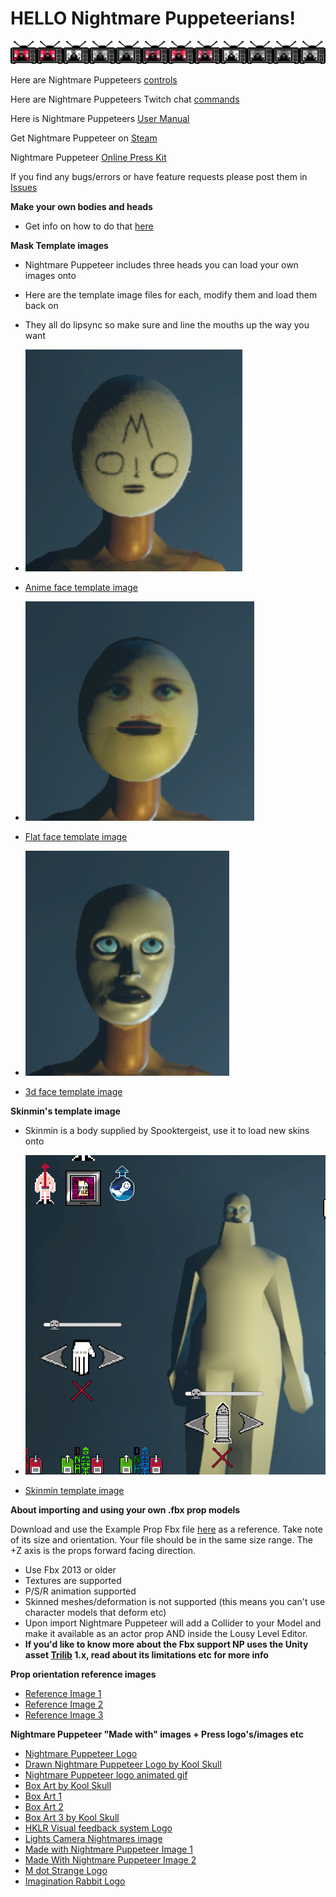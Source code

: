 # HELLO Nightmare Puppeteerians!

![NP](https://github.com/mdotstrange/NightmarePuppeteerPublic/blob/master/TVMode.png)


Here are Nightmare Puppeteers [controls](https://github.com/mdotstrange/NightmarePuppeteerPublic/blob/master/SceneControls.md)

Here are Nightmare Puppeteers Twitch chat [commands](https://github.com/mdotstrange/NightmarePuppeteerPublic/blob/master/TwitchControls.md)

Here is Nightmare Puppeteers [User Manual](https://github.com/mdotstrange/NightmarePuppeteerPublic/releases/download/manual/NightmarePuppeteerUserManual.pdf)

Get Nightmare Puppeteer on [Steam](https://store.steampowered.com/app/1355310/Nightmare_Puppeteer/)

Nightmare Puppeteer [Online Press Kit](https://nightmarepuppeteer.carrd.co/)

If you find any bugs/errors or have feature requests please post them in [Issues](https://github.com/mdotstrange/NightmarePuppeteerPublic/issues)

**Make your own bodies and heads**
* Get info on how to do that [here](https://github.com/mdotstrange/NightmarePuppeteerPublic/blob/master/NewHeadsAndBodies.md)

**Mask Template images**

* Nightmare Puppeteer includes three heads you can load your own images onto
* Here are the template image files for each, modify them and load them back on
* They all do lipsync so make sure and line the mouths up the way you want

* ![Animeface](https://github.com/mdotstrange/NightmarePuppeteerPublic/raw/master/Files/AnimeFace.png)
* [Anime face template image](https://github.com/mdotstrange/NightmarePuppeteerPublic/raw/master/Files/AnimeFace_Template.png)

* ![FlatFace](https://github.com/mdotstrange/NightmarePuppeteerPublic/raw/master/Files/FlatFace.png)
* [Flat face template image](https://github.com/mdotstrange/NightmarePuppeteerPublic/raw/master/Files/FlatFace_Template.png)

* ![3dface](https://github.com/mdotstrange/NightmarePuppeteerPublic/raw/master/Files/3dface.png)
* [3d face template image](https://github.com/mdotstrange/NightmarePuppeteerPublic/raw/master/Files/3dFace_Template.png)

**Skinmin's template image**

* Skinmin is a body supplied by Spooktergeist, use it to load new skins onto

* ![Skinmin](https://github.com/mdotstrange/NightmarePuppeteerPublic/raw/master/Files/SkiNMin.png)
* [Skinmin template image](https://github.com/mdotstrange/NightmarePuppeteerPublic/raw/master/Files/SkinmenTemplate.png)

**About importing and using your own .fbx prop models**

Download and use the Example Prop Fbx file [here](https://github.com/mdotstrange/NightmarePuppeteerPublic/blob/master/Files/ExampleFbxFileImport.fbx) as a reference. Take note of its size and orientation.
Your file should be in the same size range. The +Z axis is the props forward facing direction.

* Use Fbx 2013 or older
* Textures are supported
* P/S/R animation supported
* Skinned meshes/deformation is not supported (this means you can't use character models that deform etc)
* Upon import Nightmare Puppeteer will add a Collider to your Model and make it available as an actor prop AND inside the Lousy Level Editor.
* **If you'd like to know more about the Fbx support NP uses the Unity asset [Trilib](https://assetstore.unity.com/packages/tools/modeling/trilib-model-loader-package-91777) 1.x, read about its limitations etc for more info**

**Prop orientation reference images**

* [Reference Image 1](https://github.com/mdotstrange/NightmarePuppeteerPublic/raw/master/Files/PropRef1.png)
* [Reference Image 2](https://github.com/mdotstrange/NightmarePuppeteerPublic/raw/master/Files/PropRef2.png)
* [Reference Image 3](https://github.com/mdotstrange/NightmarePuppeteerPublic/raw/master/Files/PropRef3.png)


**Nightmare Puppeteer "Made with" images + Press logo's/images etc**
* [Nightmare Puppeteer Logo](https://github.com/mdotstrange/NightmarePuppeteerPublic/raw/master/Files/Nplogo.png)
* [Drawn Nightmare Puppeteer Logo by Kool Skull](https://github.com/mdotstrange/NightmarePuppeteerPublic/raw/master/Files/NpDrawn.png)
* [Nightmare Puppeteer logo animated gif](https://github.com/mdotstrange/NightmarePuppeteerPublic/raw/master/Files/NpMover.gif)
* [Box Art by Kool Skull](https://github.com/mdotstrange/NightmarePuppeteerPublic/raw/master/Files/Cover1.png)
* [Box Art 1](https://github.com/mdotstrange/NightmarePuppeteerPublic/raw/master/Files/Cover2.png)
* [Box Art 2](https://github.com/mdotstrange/NightmarePuppeteerPublic/raw/master/Files/Cover2.png)
* [Box Art 3 by Kool Skull](https://github.com/mdotstrange/NightmarePuppeteerPublic/raw/master/Files/NpBoxArt.png)
* [HKLR Visual feedback system Logo](https://github.com/mdotstrange/NightmarePuppeteerPublic/raw/master/Files/Hklr.png)
* [Lights Camera Nightmares image](https://github.com/mdotstrange/NightmarePuppeteerPublic/raw/master/Files/LightsCameraNightmares.png)
* [Made with Nightmare Puppeteer Image 1](https://github.com/mdotstrange/NightmarePuppeteerPublic/blob/master/Files/MadeWithNP_0.png)
* [Made With Nightmare Puppeteer Image 2](https://github.com/mdotstrange/NightmarePuppeteerPublic/blob/master/Files/MadeWithNP1.png)
* [M dot Strange Logo](https://github.com/mdotstrange/NightmarePuppeteerPublic/raw/master/Files/MdotStrange.png)
* [Imagination Rabbit Logo](https://github.com/mdotstrange/NightmarePuppeteerPublic/raw/master/Files/IRabbit.png)





